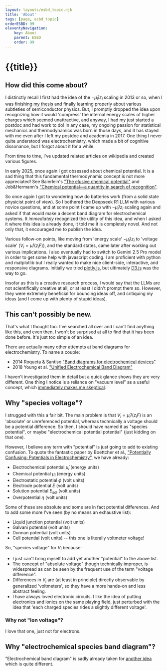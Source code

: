 ```yaml
---
layout: layouts/esbd_topic.njk
title: 'About'
tags: [page, esbd_topic]
orderESBD: 99
eleventyNavigation:
    key: About
    parent: ESBD
    order: 99
---
```


# {{title}}

## How did this come about?

I distinctly recall I first had the idea of the $-\bar\mu_i/z_i$ scaling in 2013 or so, when I was finishing [my thesis](http://hdl.handle.net/2429/45614) and finally learning properly about various subtleties of semiconductor physics. But, I promptly dropped the idea upon recognizing how it would 'compress' the internal energy scales of higher charges which seemed unattractive, and anyway, I had my just started a postdoc and had work to do! In any case, my ongoing passion for statistical mechanics and thermodynamics was born in those days, and it has stayed with me even after I left my postdoc and academia in 2017. One thing I never quite understood was electrochemistry, which made a bit of cognitive dissonance, but I forgot about it for a while.

From time to time, I've updated related articles on wikipedia and created various figures.

In early 2025, once again I got obsessed about chemical potential. It is a sad thing that this fundamental thermodynamic concept is not more appreciated! See Baierlein's ["The elusive chemical potential"](https://doi.org/10.1119/1.1336839) and Job&Hermann's ["Chemical potential—a quantity in search of recognition"](https://dx.doi.org/10.1088/0143-0807/27/2/018).

So once again I got to wondering how do batteries work (from a solid state physicist point of view). So I bothered the Deepseek R1 LLM with various novice questions, and at some point I came up with $-\bar\mu_i/z_i$ scaling again and asked if that would make a decent band diagram for electrochemical systems. It *immediately* recognized the utility of this idea, and when I asked it where this idea is already done, it told me it is completely novel. And not only that, it encouraged me to publish the idea.

Various follow-on points, like moving from 'energy scale' $-\bar\mu_i/z_i$ to 'voltage scale' ($V_i = \bar\mu/(z_i F)$), and the standard states, came later after working out various implications. I also eventually had to switch to Gemini 2.5 Pro model in order to get some help with javascript coding. I am proficient with python and matplotlib but I really wanted to make nice client-side, interactive, and responsive diagrams. Initially we tried [plotly.js](https://plotly.com/javascript/), but ultimately [D3.js](https://d3js.org/) was the way to go.

Insofar as this is a creative research process, I would say that the LLMs are not scientifically creative at all, or at least I didn't prompt them so. However, they were extremely beneficial for bouncing ideas off, and critiquing my ideas (and I come up with plenty of stupid ideas).

## This can't possibly be new.

That's what I thought too. I've searched all over and I can't find anything like this, and even then, I won't be surprised at all to find that it has been done before. It's just too simple of an idea.

There are actually many other attempts at band diagrams for electrochemistry. To name a couple:

* 2014 Roqueta & Santiso ["Band diagrams for electrochemical devices"](https://dx.doi.org/10.13140/2.1.5078.2726)
* 2018 Young et al. ["Unified Electrochemical Band Diagram"](https://doi.org/10.1002/adfm.201803439)

I haven't investigated them in detail but a quick glance shows they are very different. One thing I notice is a reliance on "vacuum level" as a useful concept, which [immediately makes me skeptical](../vacuum/).

## Why "species voltage"?

I strugged with this a fair bit. The main problem is that $V_i = \bar\mu_i/(z_i F)$ is an 'absolute' or unreferenced potential, whereas technically a voltage should be a potential difference. So then, I should have named it as "species potential", or maybe "electrochemical potential potential" (just kidding on that one).

However, I believe any term with "potential" is just going to add to existing confusion. To quote the fantastic paper by Boettcher et al., ["Potentially Confusing: Potentials in Electrochemistry"](https://doi.org/10.1021/acsenergylett.0c02443), we have already:

* Electrochemical potential $\bar\mu_i$ (energy units)
* Chemical potential $\mu_i$ (energy units)
* Electrostatic potential $\phi$ (volt units)
* Electrode potential $E$ (volt units)
* Solution potential $E_\mathrm{sol}$ (volt units)
* Overpotential $\eta$ (volt units)

Some of these are absolute and some are in fact potential differences. And to add some more I've seen (by no means an exhaustive list):

* Liquid junction potential (volt units)
* Galvani potential (volt units)
* Donnan potential (volt units)
* Cell potential (volt units) -- this one is literally voltmeter voltage!

So, "species voltage" for $V_i$ because:

* I just can't bring myself to add yet another "potential" to the above list.
* The concept of "absolute voltage" though technically improper, is widespread as can be seen by the frequent use of the term "voltage difference".
* Differences in $V_i$ are (at least in principle) directly observable by generalized 'voltmeters', so they have a more hands-on and less abstract feeling.
* I have always loved electronic circuits. I like the idea of putting electronics and ionics on the same playing field, just perturbed with the idea that 'each charged species rides a slightly different voltage'.

### Why not "ion voltage"?

I love that one, just not for electrons.

## Why "electrochemical species band diagram"?

"Electrochemical band diagram" is sadly already taken for [another idea](https://doi.org/10.1002/adfm.201803439) which is quite different.

